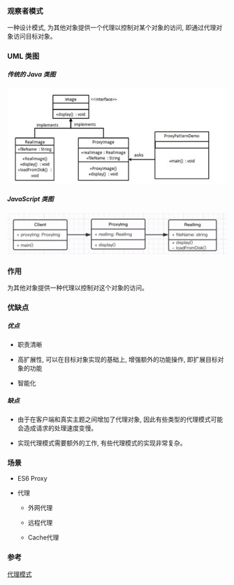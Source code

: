 ### 观察者模式

一种设计模式, 为其他对象提供一个代理以控制对某个对象的访问, 即通过代理对象访问目标对象。

### UML 类图

##### 传统的 Java 类图

![proxy-pattern.png](./images/proxy-pattern.png)

##### JavaScript 类图

![js-proxy-pattern.png](./images/js-proxy-pattern.png)

### 作用

为其他对象提供一种代理以控制对这个对象的访问。

### 优缺点

##### 优点

- 职责清晰

- 高扩展性, 可以在目标对象实现的基础上, 增强额外的功能操作, 即扩展目标对象的功能

- 智能化

##### 缺点

- 由于在客户端和真实主题之间增加了代理对象, 因此有些类型的代理模式可能会造成请求的处理速度变慢。

- 实现代理模式需要额外的工作, 有些代理模式的实现非常复杂。

### 场景

- ES6 Proxy

- 代理

  - 外网代理

  - 远程代理

  - Cache代理

### 参考

[代理模式](https://zh.wikipedia.org/wiki/%E4%BB%A3%E7%90%86%E6%A8%A1%E5%BC%8F)
